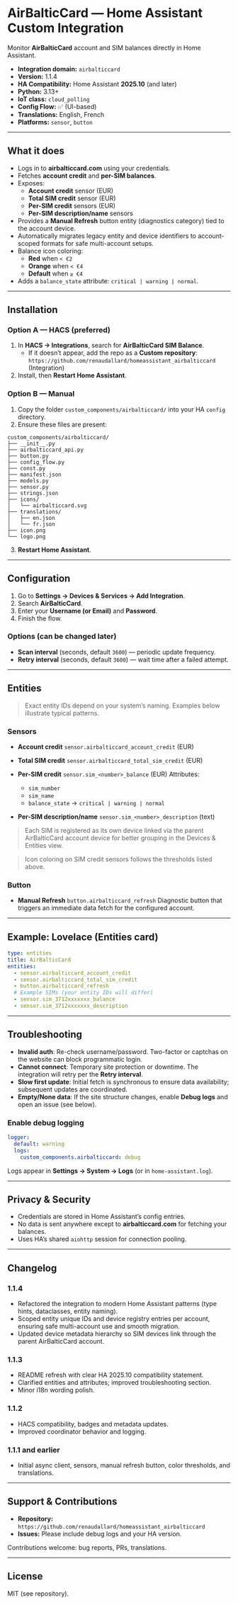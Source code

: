 # AirBalticCard — Home Assistant Custom Integration

Monitor **AirBalticCard** account and SIM balances directly in Home Assistant.

- **Integration domain:** `airbalticcard`
- **Version:** 1.1.4
- **HA Compatibility:** Home Assistant **2025.10** (and later)
- **Python:** 3.13+
- **IoT class:** `cloud_polling`
- **Config Flow:** ✅ (UI-based)
- **Translations:** English, French
- **Platforms:** `sensor`, `button`

---

## What it does

- Logs in to **airbalticcard.com** using your credentials.
- Fetches **account credit** and **per-SIM balances**.
- Exposes:
  - **Account credit** sensor (EUR)
  - **Total SIM credit** sensor (EUR)
  - **Per-SIM credit** sensors (EUR)
  - **Per-SIM description/name** sensors
- Provides a **Manual Refresh** button entity (diagnostics category) tied to the account device.
- Automatically migrates legacy entity and device identifiers to account-scoped formats for safe multi-account setups.
- Balance icon coloring:
  - **Red** when `< €2`
  - **Orange** when `< €4`
  - **Default** when `≥ €4`
- Adds a `balance_state` attribute: `critical | warning | normal`.

---

## Installation

### Option A — HACS (preferred)

1. In **HACS → Integrations**, search for **AirBalticCard SIM Balance**.
   - If it doesn’t appear, add the repo as a **Custom repository**:
     `https://github.com/renaudallard/homeassistant_airbalticcard` (Integration)
2. Install, then **Restart Home Assistant**.

### Option B — Manual

1. Copy the folder `custom_components/airbalticcard/` into your HA `config` directory.
2. Ensure these files are present:

```
custom_components/airbalticcard/
├── __init__.py
├── airbalticcard_api.py
├── button.py
├── config_flow.py
├── const.py
├── manifest.json
├── models.py
├── sensor.py
├── strings.json
├── icons/
│   └── airbalticcard.svg
├── translations/
│   ├── en.json
│   └── fr.json
├── icon.png
└── logo.png
```

3. **Restart Home Assistant**.

---

## Configuration

1. Go to **Settings → Devices & Services → Add Integration**.
2. Search **AirBalticCard**.
3. Enter your **Username (or Email)** and **Password**.
4. Finish the flow.

### Options (can be changed later)

- **Scan interval** (seconds, default `3600`) — periodic update frequency.
- **Retry interval** (seconds, default `3600`) — wait time after a failed attempt.

---

## Entities

> Exact entity IDs depend on your system’s naming. Examples below illustrate typical patterns.

### Sensors

- **Account credit**
  `sensor.airbalticcard_account_credit` (EUR)

- **Total SIM credit**
  `sensor.airbalticcard_total_sim_credit` (EUR)

- **Per-SIM credit**
  `sensor.sim_<number>_balance` (EUR)
  Attributes:
  - `sim_number`
  - `sim_name`
  - `balance_state` → `critical | warning | normal`

- **Per-SIM description/name**
  `sensor.sim_<number>_description` (text)

> Each SIM is registered as its own device linked via the parent AirBalticCard account device for better grouping in the Devices & Entities view.

> Icon coloring on SIM credit sensors follows the thresholds listed above.

### Button

- **Manual Refresh**
  `button.airbalticcard_refresh`
  Diagnostic button that triggers an immediate data fetch for the configured account.

---

## Example: Lovelace (Entities card)

```yaml
type: entities
title: AirBalticCard
entities:
  - sensor.airbalticcard_account_credit
  - sensor.airbalticcard_total_sim_credit
  - button.airbalticcard_refresh
  # Example SIMs (your entity IDs will differ)
  - sensor.sim_3712xxxxxxx_balance
  - sensor.sim_3712xxxxxxx_description
```

---

## Troubleshooting

- **Invalid auth**: Re-check username/password. Two-factor or captchas on the website can block programmatic login.
- **Cannot connect**: Temporary site protection or downtime. The integration will retry per the **Retry interval**.
- **Slow first update**: Initial fetch is synchronous to ensure data availability; subsequent updates are coordinated.
- **Empty/None data**: If the site structure changes, enable **Debug logs** and open an issue (see below).

### Enable debug logging

```yaml
logger:
  default: warning
  logs:
    custom_components.airbalticcard: debug
```

Logs appear in **Settings → System → Logs** (or in `home-assistant.log`).

---

## Privacy & Security

- Credentials are stored in Home Assistant’s config entries.
- No data is sent anywhere except to **airbalticcard.com** for fetching your balances.
- Uses HA’s shared `aiohttp` session for connection pooling.

---

## Changelog

### 1.1.4
- Refactored the integration to modern Home Assistant patterns (type hints, dataclasses, entity naming).
- Scoped entity unique IDs and device registry entries per account, ensuring safe multi-account use and smooth migration.
- Updated device metadata hierarchy so SIM devices link through the parent AirBalticCard account.

### 1.1.3
- README refresh with clear HA 2025.10 compatibility statement.
- Clarified entities and attributes; improved troubleshooting section.
- Minor i18n wording polish.

### 1.1.2
- HACS compatibility, badges and metadata updates.
- Improved coordinator behavior and logging.

### 1.1.1 and earlier
- Initial async client, sensors, manual refresh button, color thresholds, and translations.

---

## Support & Contributions

- **Repository:** `https://github.com/renaudallard/homeassistant_airbalticcard`
- **Issues:** Please include debug logs and your HA version.

Contributions welcome: bug reports, PRs, translations.

---

## License

MIT (see repository).
